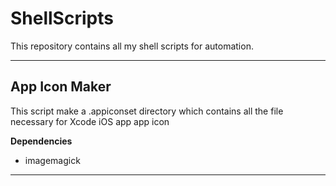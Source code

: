 # ShellScripts
This repository contains all my shell scripts for automation.

---
## App Icon Maker
This script make a .appiconset directory which contains all the file necessary for Xcode iOS app app icon 

**Dependencies**
* imagemagick  
---
